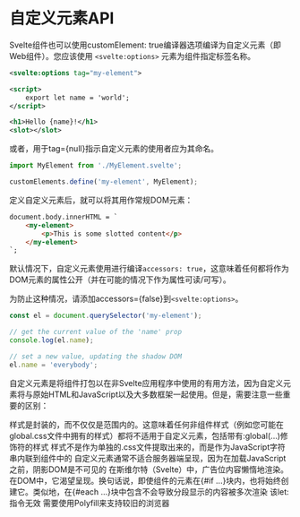 # 自定义元素API

Svelte组件也可以使用customElement: true编译器选项编译为自定义元素（即Web组件）。您应该使用 `<svelte:options>` 元素为组件指定标签名称。

```xml
<svelte:options tag="my-element">

<script>
	export let name = 'world';
</script>

<h1>Hello {name}!</h1>
<slot></slot>
```

或者，用于tag={null}指示自定义元素的使用者应为其命名。

```js
import MyElement from './MyElement.svelte';

customElements.define('my-element', MyElement);
```

定义自定义元素后，就可以将其用作常规DOM元素：

```html
document.body.innerHTML = `
	<my-element>
		<p>This is some slotted content</p>
	</my-element>
`;
```

默认情况下，自定义元素使用进行编译`accessors: true`，这意味着任何都将作为DOM元素的属性公开（并在可能的情况下作为属性可读/可写）。

为防止这种情况，请添加accessors={false}到`<svelte:options>`。

```js
const el = document.querySelector('my-element');

// get the current value of the 'name' prop
console.log(el.name);

// set a new value, updating the shadow DOM
el.name = 'everybody';
```

自定义元素是将组件打包以在非Svelte应用程序中使用的有用方法，因为自定义元素将与原始HTML和JavaScript以及大多数框架一起使用。但是，需要注意一些重要的区别：

样式是封装的，而不仅仅是范围内的。这意味着任何非组件样式（例如您可能在global.css文件中拥有的样式）都将不适用于自定义元素，包括带有:global(...)修饰符的样式
样式不是作为单独的.css文件提取出来的，而是作为JavaScript字符串内联到组件中的
自定义元素通常不适合服务器端呈现，因为在加载JavaScript之前，阴影DOM是不可见的
在斯维尔特（Svelte）中，广告位内容懒惰地渲染。在DOM中，它渴望呈现。换句话说，即使组件的<slot>元素在{#if ...}块内，也将始终创建它。类似地，<slot>在{#each ...}块中包含不会导致分段显示的内容被多次渲染
该let:指令无效
需要使用Polyfill来支持较旧的浏览器